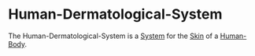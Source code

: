 # Human-Dermatological-System

The Human-Dermatological-System is a [System](60052.md) for the [Skin](40100005.md) of a [Human-Body](40080000.md).
